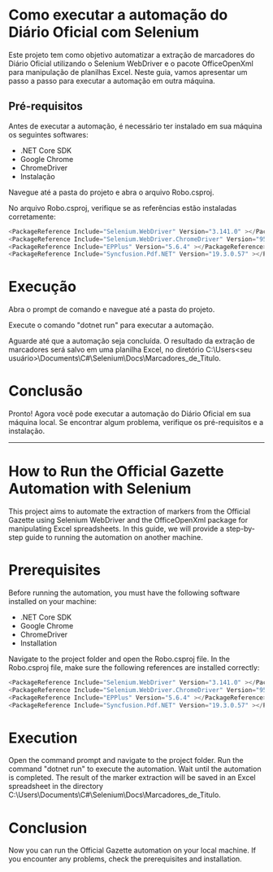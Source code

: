 
# Como executar a automação do Diário Oficial com Selenium

Este projeto tem como objetivo automatizar a extração de marcadores do Diário Oficial utilizando o Selenium WebDriver e o pacote OfficeOpenXml para manipulação de planilhas Excel. Neste guia, vamos apresentar um passo a passo para executar a automação em outra máquina.

## Pré-requisitos
Antes de executar a automação, é necessário ter instalado em sua máquina os seguintes softwares:

- .NET Core SDK
- Google Chrome
- ChromeDriver
- Instalação

Navegue até a pasta do projeto e abra o arquivo Robo.csproj.

No arquivo Robo.csproj, verifique se as referências estão instaladas corretamente:

```csharp
<PackageReference Include="Selenium.WebDriver" Version="3.141.0" ></PackageReference>
<PackageReference Include="Selenium.WebDriver.ChromeDriver" Version="95.0.4638.54" ></PackageReference>
<PackageReference Include="EPPlus" Version="5.6.4" ></PackageReference>
<PackageReference Include="Syncfusion.Pdf.NET" Version="19.3.0.57" ></PackageReference>
```

# Execução

Abra o prompt de comando e navegue até a pasta do projeto.

Execute o comando "dotnet run" para executar a automação.

Aguarde até que a automação seja concluída. O resultado da extração de marcadores será salvo em uma planilha Excel, no diretório C:\Users<seu usuário>\Documents\C#\Selenium\Docs\Marcadores_de_Titulo.

# Conclusão

Pronto! Agora você pode executar a automação do Diário Oficial em sua máquina local. Se encontrar algum problema, verifique os pré-requisitos e a instalação.


------------





# How to Run the Official Gazette Automation with Selenium

This project aims to automate the extraction of markers from the Official Gazette using Selenium WebDriver and the OfficeOpenXml package for manipulating Excel spreadsheets. In this guide, we will provide a step-by-step guide to running the automation on another machine.

# Prerequisites
Before running the automation, you must have the following software installed on your machine:

- .NET Core SDK
- Google Chrome
- ChromeDriver
- Installation

Navigate to the project folder and open the Robo.csproj file.
In the Robo.csproj file, make sure the following references are installed correctly:
```csharp
<PackageReference Include="Selenium.WebDriver" Version="3.141.0" ></PackageReference>
<PackageReference Include="Selenium.WebDriver.ChromeDriver" Version="95.0.4638.54" ></PackageReference>
<PackageReference Include="EPPlus" Version="5.6.4" ></PackageReference>
<PackageReference Include="Syncfusion.Pdf.NET" Version="19.3.0.57" ></PackageReference>
```
# Execution

Open the command prompt and navigate to the project folder.
Run the command "dotnet run" to execute the automation.
Wait until the automation is completed. The result of the marker extraction will be saved in an Excel spreadsheet in the directory C:\Users<your user>\Documents\C#\Selenium\Docs\Marcadores_de_Titulo.
# Conclusion
Now you can run the Official Gazette automation on your local machine. If you encounter any problems, check the prerequisites and installation.
